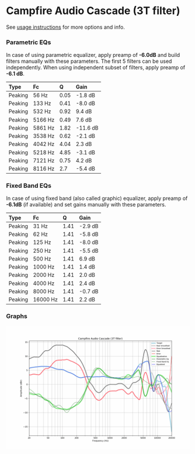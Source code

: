 # Campfire Audio Cascade (3T filter)
See [usage instructions](https://github.com/jaakkopasanen/AutoEq#usage) for more options and info.

### Parametric EQs
In case of using parametric equalizer, apply preamp of **-6.0dB** and build filters manually
with these parameters. The first 5 filters can be used independently.
When using independent subset of filters, apply preamp of **-6.1 dB**.

| Type    | Fc      |    Q | Gain     |
|:--------|:--------|:-----|:---------|
| Peaking | 56 Hz   | 0.05 | -1.8 dB  |
| Peaking | 133 Hz  | 0.41 | -8.0 dB  |
| Peaking | 532 Hz  | 0.92 | 9.4 dB   |
| Peaking | 5166 Hz | 0.49 | 7.6 dB   |
| Peaking | 5861 Hz | 1.82 | -11.6 dB |
| Peaking | 3538 Hz | 0.62 | -2.1 dB  |
| Peaking | 4042 Hz | 4.04 | 2.3 dB   |
| Peaking | 5218 Hz | 4.85 | -3.1 dB  |
| Peaking | 7121 Hz | 0.75 | 4.2 dB   |
| Peaking | 8116 Hz | 2.7  | -5.4 dB  |

### Fixed Band EQs
In case of using fixed band (also called graphic) equalizer, apply preamp of **-6.1dB**
(if available) and set gains manually with these parameters.

| Type    | Fc       |    Q | Gain    |
|:--------|:---------|:-----|:--------|
| Peaking | 31 Hz    | 1.41 | -2.9 dB |
| Peaking | 62 Hz    | 1.41 | -5.8 dB |
| Peaking | 125 Hz   | 1.41 | -8.0 dB |
| Peaking | 250 Hz   | 1.41 | -5.5 dB |
| Peaking | 500 Hz   | 1.41 | 6.9 dB  |
| Peaking | 1000 Hz  | 1.41 | 1.4 dB  |
| Peaking | 2000 Hz  | 1.41 | 2.0 dB  |
| Peaking | 4000 Hz  | 1.41 | 2.4 dB  |
| Peaking | 8000 Hz  | 1.41 | -0.7 dB |
| Peaking | 16000 Hz | 1.41 | 2.2 dB  |

### Graphs
![](./Campfire%20Audio%20Cascade%20(3T%20filter).png)